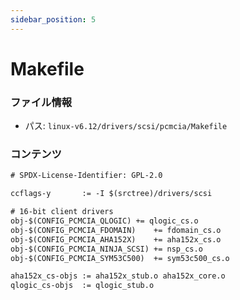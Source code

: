 ```yaml
---
sidebar_position: 5
---
```

# Makefile

### ファイル情報

- パス: `linux-v6.12/drivers/scsi/pcmcia/Makefile`

### コンテンツ

```txt
# SPDX-License-Identifier: GPL-2.0

ccflags-y		:= -I $(srctree)/drivers/scsi

# 16-bit client drivers
obj-$(CONFIG_PCMCIA_QLOGIC)	+= qlogic_cs.o
obj-$(CONFIG_PCMCIA_FDOMAIN)	+= fdomain_cs.o
obj-$(CONFIG_PCMCIA_AHA152X)	+= aha152x_cs.o
obj-$(CONFIG_PCMCIA_NINJA_SCSI)	+= nsp_cs.o
obj-$(CONFIG_PCMCIA_SYM53C500)	+= sym53c500_cs.o

aha152x_cs-objs	:= aha152x_stub.o aha152x_core.o
qlogic_cs-objs	:= qlogic_stub.o

```

